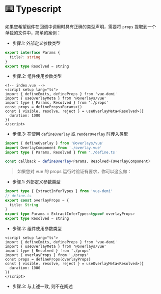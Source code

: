 # ⌨️ Typescript

如果您希望组件在回调中调用时具有正确的类型声明，需要将 `props` 提取到一个单独的文件中，简单的案例：

- 步骤.1: 外部定义参数类型

```ts
export interface Params {
  title?: string
}
export type Resolved = string
```

- 步骤.2: 组件使用参数类型

```vue
<!-- index.vue -->
<script setup lang="ts">
import { defineEmits, defineProps } from 'vue-demi'
import { useOverlayMeta } from '@overlays/vue'
import type { Params, Resolved } from './props'
const props = defineProps<Params>()
const { visible, resolve, reject } = useOverlayMeta<Resolved>({
  duration: 1000
})
</script>
```

- 步骤.3: 在使用 `defineOverlay` 或 `renderOverlay` 时传入类型

```ts
import { defineOverlay } from '@overlays/vue'
import OverlayComponent from './overlay.vue'
import type { Params, Resolved } from './define.ts'

const callback = defineOverlay<Params, Resolved>(OverlayComponent)
```

> 如果您对 vue 的 props 运行时验证有要求，你可以这么做：

- 步骤.1: 外部定义参数类型

```ts
import type { ExtractInferTypes } from 'vue-demi'
// define.ts
export const overlayProps = {
  title: String
}
export type Params = ExtractInferTypes<typeof overlayProps>
export type Resolved = string
```

- 步骤.2: 组件使用参数类型

```vue
<script setup lang="ts">
import { defineEmits, defineProps } from 'vue-demi'
import { useOverlayMeta } from '@overlays/vue'
import type { Resolved } from './props'
import { overlayProps } from './props'
const props = defineProps(overlayProps)
const { visible, resolve, reject } = useOverlayMeta<Resolved>({
  duration: 1000
})
</script>
```

- 步骤.3: 与上述一致, 则不在阐述